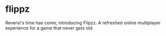 # flippz
Reversi's time has come; introducing Flipzz. A refreshed online multiplayer experience for a game that never gets old.

